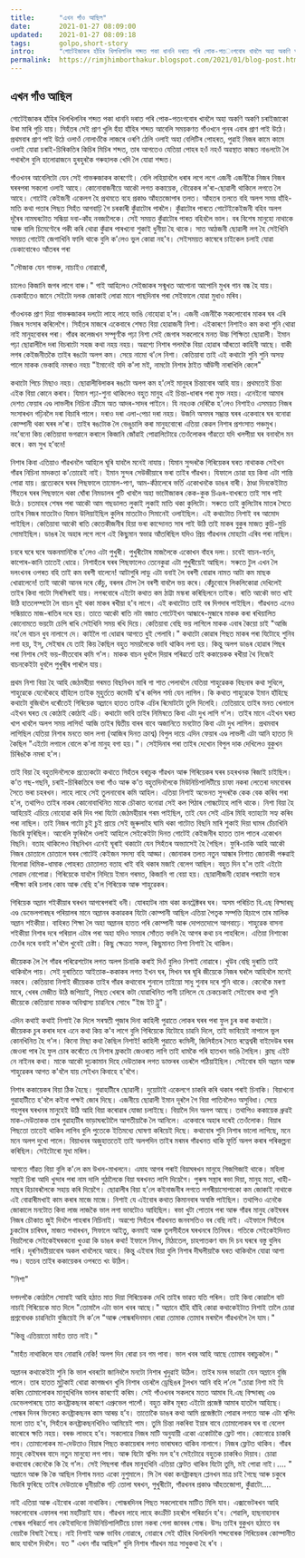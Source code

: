 ```yaml
---
title:		"এখন গাঁও আছিল"
date:		2021-01-27 08:09:00
updated:	2021-01-27 08:09:18
tags: 	    golpo,short-story
intro:      "গোটেইজাকৰ হাঁহিৰ খিলখিলনিৰ শব্দত পকা ধাননি দৰাত পৰি পোক-পত‌ংগবোৰ খাবলৈ অহা অকণি অকণি চৰাইজাকো উৰা মাৰি গুচি যায়। "
permalink:	https://rimjhimborthakur.blogspot.com/2021/01/blog-post.html
---
```


## এখন গাঁও আছিল

গোটেইজাকৰ হাঁহিৰ খিলখিলনিৰ শব্দত পকা ধাননি দৰাত পৰি পোক-পত‌ংগবোৰ খাবলৈ অহা অকণি অকণি চৰাইজাকো উৰা মাৰি গুচি যায়। সিহঁতৰ সেই প্ৰাণ খুলি হঁহা হাঁহিৰ শব্দত আবেলি সময়কণত গাঁওখনে পুনৰ এবাৰ প্ৰাণ পাই উঠে। প্ৰথমবাৰ প্ৰাণ পাই উঠে ওলাওঁ নোলাওঁকৈ লাজৰে ওৰণি ঠেলি ওলাই অহা বেলিটিৰ পোহৰত, পুৱাই নিজৰ কামে কামে ওলাই যোৱা চৰাই-চিৰিকতিৰ কিচিৰ মিচিৰ শব্দত, তাৰ আগতেও যেতিয়া পোহৰ হওঁ নহওঁ অৱস্থাত কান্ধত নাঙলটো লৈ পথাৰলৈ বুলি হালোৱাজনে হুৰহুৰকৈ গৰুহালক খেদি লৈ যোৱা শব্দত।


গাঁওখনৰ আবেলিটো যেন সেই গাভৰুজাকৰ কাৰণেই। বেলি লহিয়াবলৈ ধৰাৰ লগে লগে এজনী এজনীকৈ নিজৰ নিজৰ ঘৰৰপৰা সকলো ওলাই আহে। কোনোবাজনীয়ে আকৌ লগত ককায়েক, বৌৱেকৰ ল'ৰা-ছোৱালী থাকিলে লগতে লৈ আহে। গোটেই কেইজনী একেলগ হৈ প্ৰথমতে বহে প্ৰকাণ্ড আঁহতজোপাৰ তলত। আঁহতৰ তলতে বহি অলপ সময় হাঁহি-মাতি কথা পতাৰ পিছত সিহঁত আগবাঢ়ি গৈ চৰকাৰী কুঁৱাটোৰ পাৰলৈ। কুঁৱাটোৰ পাৰতে গোটেইকেইজনী বহিব অলপ দূৰৈৰ নামঘৰটোত সন্ধিয়া দবা-কাঁহ নবজালৈকে। সেই সময়ত কুঁৱাটোৰ পাৰত বহিবলৈ ভাল। বৰ বিশেষ মানুহো নাথাকে আৰু বালি চিমেণ্টেৰে পকী কৰি থোৱা কুঁৱাৰ পাৰখনো শুকাই ধুনীয়া হৈ থাকে। সাত আঠজনী ছোৱালী লগ হৈ সেইখিনি সময়ত গোটেই জেগাখিনি ফালি থাকে বুলি ক'লেও ভুল কোৱা নহ'ব। সেইসময়ত কাষেৰে চাইকেল চলাই যোৱা ডেকাবোৰেও আঁতৰৰ পৰা

 "সৌজাক যেন গাভৰু, নাচাইও নোৱাৰোঁ,

চালেও কিজানি জগৰ লাগে বাৰু।" গাই আহিলেও সেইজাকৰ সন্মুখত আপোনা আপোনি মুখৰ গান বন্ধ হৈ যায়। ডেকাহঁতেও জানে সেইটো দলক জোকাই লোৱা মানে পাছদিনাৰ পৰা সেইফালে যোৱা মুধাও মৰিব।

গাঁওখনক প্ৰাণ দিয়া গাভৰুজাকৰ দলটো লাহে লাহে ভাঙি নোহোৱা হ'ল। এজনী এজনীকৈ সকলোবোৰ মাকৰ ঘৰ এৰি নিজৰ সংসাৰ কৰিলেগৈ। সিহঁতৰ মাজৰে একেবাৰে শেষত বিয়া হোৱাজনী নিশা। এইকাৰণে নিশাইও কম কথা শুনি থোৱা নাই মানুহবোৰৰ পৰা। গাঁৱৰ কলেজখন সম্পূৰ্ণকৈ পঢ়া নিশা সেই জেগাৰ সকলোৰে মনত উচ্চ শিক্ষিতা ছোৱালী। ইমান পঢ়া ছোৱালীলৈ দৰা বিচৰাটো সহজ কথা নহয় নহয়। অৱশ্যে নিশাৰ পলমকৈ বিয়া হোৱাৰ আঁৰতো কাহিনী আছে। বাকী লগৰ কেইজনীতকৈ তাইৰ ৰঙটো অলপ কম। সেয়ে নামো থ'লে নিশা। কেতিয়াবা তাই এই কথাটো শুনি শুনি অসহ্য পালে মাকক ভেকাহি নমৰাও নহয় "ইমানেই যদি ক'লা মই, নামটো নিশাৰ ঠাইত আঁউসী নাৰাখিলি কেলে"

কথাটো পিচে মিছাও নহয়। ছোৱালীবিলাকৰ ৰঙটো অলপ কম হ'লেই মানুহৰ চিন্তাবোৰ আহি যায়। প্ৰথমতেই চিন্তা এইক বিয়া কোনে কৰাব। যিমান পঢ়া-শুনা থাকিলেও বহুত মানুহ এই চিন্তা-ধাৰাৰ পৰা মুক্ত নহয়। এনেইনো আমাৰ দেশত ফেয়াৰ এণ্ড লাভলীৰ নিচিনা ক্ৰীমে অত আদৰ-সাদৰ পাইনে। যি নহওক দেৰিকৈ হ'লেও নিশাইও এসময়ত নিজৰ সংসাৰখন গঢ়িবলৈ দৰা বিচাৰি পালে। দৰাও দৰা এলা-পেচা দৰা নহয়। উজনি অসমৰ সম্ভ্ৰান্ত ঘৰৰ একেবাৰে ঘৰ বনোৱা কোম্পানী থকা ঘৰৰ ল'ৰা। তাইৰ ৰঙটোক লৈ ভেঙুচালি কৰা মানুহবোৰো এতিয়া কেৱল নিশাৰ প্ৰশংসাত পঞ্চমুখ। নহ’বনো কিয় কেতিয়াবা ভগৱানে কৰালে কিজানি জোঁৱাই পোৱালিটোৱে তেওঁলোকৰ গাঁৱতো যদি খলপীয়া ঘৰ বনাবলৈ মন কৰে। কম সুখ হ’বনে!

নিশাৰ কিবা এতিয়াও গাঁৱখনলৈ আহিলে ঘূৰি যাবলৈ মনেই নাযায়। যিমান সুন্দৰকৈ গিৰিয়েকৰ ঘৰত নাথাকক সেইখন গাঁৱৰ নিচিনা মাদকতা ক'তোৱেই নাই। ইমান সুন্দৰ সেউজীয়াৰে ভৰা তাইৰ গাঁৱখন। যিফালে চোৱা হয় কিবা এটা শান্তি পোৱা যায়। প্ৰত্যেকৰে ঘৰৰ পিছফালে তামোল-পাণ, আম-কঁঠালেৰে ভৰ্তি একোখনকৈ ডাঙৰ বাৰী। ঠাণ্ডা দিনকেইটাত সিঁহতৰ ঘৰৰ পিছফালে থকা ঘোঁৰা নিমডালৰ গুটি খাবলৈ অহা ভাটৌজাকৰ কেক-কুক চিঞৰ-বাখৰতে তাই সাৰ পাই উঠে। চতমাহৰ শেষৰ পৰা আকৌ আম গছডালত লুকাই লুকাই মাতি থকা কুলিটো। সৰুতে তাই কুলিটোৰ মাতৰ সৈতে তাইৰ নিজৰ মাতটোও যিমান উলিয়াইছিল কুলিৰ মাতটোও সিমানেই ওলাইছিল। এই কথাটোত নিশাই বৰ আমোদ পাইছিল। কেতিয়াবা আকৌ ৰাতি কেতেকীজনীৰ হিয়া ভৰা কান্দোনত সাৰ পাই উঠি তাই মাকৰ বুকুৰ মাজত কুচি-মুচি সোমাইছিল। ডাঙৰ হৈ অহাৰ লগে লগে এই কিছুমান স্বভাৱ আঁতৰিছিল যদিও প্ৰিয় গাঁৱখনৰ মোহটো এৰিব পৰা নাছিল।

 

চবৰে ঘৰে ঘৰে অকনমানিকৈ হ'লেও এটা পুখুৰী। পুখুৰীটোৰ মাজলৈকে একোখন বাঁহৰ দলং। চবেই বাচন-বৰ্তন, কাপোৰ-কানি তাতেই ধোৱে। নিশাহঁতৰ ঘৰৰ পিছফালেও তেনেকুৱা এটা পুখুৰীয়েই আছিল। সৰুতে টুল এখন লৈ দলংখনৰ ওপৰত বহি তাই কম বৰশী বালেনে! আটাগুৰি লাডু এটা বনাই লৈ বৰশী বোৱাৰ নামত আটা কম মাছক খোৱালেনে! তাই আকৌ আনৰ দৰে কেঁচু, বৰলৰ টোপ লৈ বৰশী বাবলৈ ভয় কৰে। কেঁচুবোৰে লিকলিকোৱা দেখিলেই তাইৰ কিবা গাটো সিৰসিৰাই যায়। লগৰবোৰে এইটো কথাত কম ঠাট্টা মস্কৰা কৰিছিলনে তাইক। ৰাতি আকৌ ভাত খাই উঠি হাতলেম্পটো লৈ বাচন ধুই থকা মাকৰ ৰখীয়া হ'ব লাগে। এই কথাটোত তাই বৰ দিগদাৰ পাইছিল। গাঁৱখনত এনেও সন্ধিয়াতে মাজ-ৰাতিৰ দৰে হয়। তাতে আকৌ ৰাতি নটা বজাত গোটেইখন আন্ধাৰে-মুন্ধাৰে মাকক কৰা ৰখিয়ালিত কোনোমতে ভয়টো চেপি ৰাখি সেইখিনি সময় ৰখি দিয়ে। কেতিয়াবা বেছি ভয় লাগিলে মাকক এবাৰ কৈয়ো চাই "আজি নহ'লে বাচন ধুব নালাগে দে। কাইলৈ গা ধোৱাৰ আগতে ধুই পেলাবি।" কথাটো কোৱাৰ পিছত মাকৰ পৰা যিটোহে শুনিব লগা হয়, ইস্, সেইষাৰ যে তাই কিয় কৈছিল বহুত সময়লৈকে ভাবি থাকিব লগা হয়। কিন্তু অলপ ডাঙৰ হোৱাৰ পিছৰ পৰা নিশাৰ সেই ভয়-ভীতবোৰ কমি গ'ল। মাকক বাচন ধুবলৈ দিয়াৰ পৰিৱৰ্তে তাই ককায়েকক ৰখীয়া থৈ নিজেই বাচনকেইটা ধুবলৈ পুখুৰীৰ পাৰলৈ যায়।

প্ৰথম নিশা বিয়া হৈ আহি জেঠমহীয়া গৰমত বিছনিখন মাৰি গা শাত পেলাবলৈ যেতিয়া শাহুৱেকক বিছনাৰ কথা সুধিলে, শাহুৱেকে যেনেকৈহে হাঁহিলে তাইক মূহুৰ্ততে কমেডী শ্ব'ৰ কপিল শৰ্মা যেন লাগিল। কি কথাত শাহুৱেকে ইমান হাঁহিছে কথাটো বুজিবলৈ ধৰোঁতেই গিৰিয়েক অম্লানে হাতত তাইক এচিৰ ৰিমোটটো তুলি দিলেহি। তেতিয়াহে তাইৰ মনত খেলালে এইখন ঘৰত যে কোঠাই কোঠাই এচি। কথাটো ভাবি তাইৰ নিমিষতে কিবা এটা দুখ লাগি গ'ল। তাইৰ মানে এইখন ঘৰত খাপ খাবলৈ অলপ সময় লাগিব! আজি তাইৰ দ্বিতীয় বাৰৰ বাবে অজানিতে মনটোত কিবা এটা দুখ লাগিল। প্ৰথমবাৰ লাগিছিল যেতিয়া নিশাৰ মনতে ভাল লগা (আজিৰ দিনত ক্ৰাশ্ব) বিপুল দায়ে এদিন ফেয়াৰ এণ্ড লাভলী এটা আনি হাতত দি কৈছিল "এইটো লগালে বোলে ক'লা মানুহ বগা হয়।"। সেইদিনাৰ পৰা তাইৰ দেখোন বিপুল দাক দেখিলেও বুকুখন চিৰিঙকৈ নমৰা হ'ল।

তাই বিয়া হৈ বহুতদিনলৈকে প্ৰত্যেকটো কথাতে সিহঁতৰ বৰাচুক গাঁৱখন আৰু গিৰিয়েকৰ ঘৰৰ চহৰখনক ৰিজাই চাইছিল।ক’ত গছ-গছনি, চৰাই-চিৰিকতিৰে ভৰা গাঁও আৰু ক’ত বহুতদিনলৈকে মিউনিচিপালিটীয়ে চাফা নকৰা লেতেৰা দমবোৰৰ সৈতে ভৰা চহৰখন। লাহে লাহে সেই তুলনাবোৰ কমি আহিল। এতিয়া নিশাই অভেনত সুন্দৰকৈ কেক বেক কৰিব পৰা হ'ল, তথাপিও তাইৰ নাকৰ কোনোবাখিনিত মাকে চৌকাত বনোৱা সেই কল পিঠাৰ গোন্ধটোহে লাগি থাকে। নিশা বিয়া হৈ আহিয়েই এচিয়ে নোহোৱা কৰি দিব পৰা যিটো জেঠমহীয়াৰ গৰম পাইছিল, তাই যেন সেই এচিৰ মিহি বতাহটো সহ্য কৰিব পৰা নাছিল। তাই নিজৰ গাটো চুই চুই প্ৰায়ে সেই জুৰুলাহৈ ঘামি থকা গাটোত বিছনি মাৰি শুকাই দিয়া ঘামৰ চেঁচাখিনি বিচাৰি ফুৰিছিল। আবেলি ফুৰিবলৈ ওলাই আহিলে সেইকেইটা দিনত গোটেই কেইজনীৰ হাতত তাল পাতৰ একোখন বিছনি। বতাহ থাকিলেও বিছনিখন এনেই ঘূৰাই থকাটো যেন সিহঁতৰ অভ্যাসেই হৈ গৈছিল। ফুৰি-চাকি আহি আকৌ নিজৰ চোতালে চোতালে ঘৰৰ গোটেই কেইজন সদস্য বহি আড্ডা। জোনাকৰ তলত নতুন আন্ধাৰ নিশাত জোনাকী পৰুৱাই বিলোৱা ধিমিক-ধামাক পোহৰত চোতালত বতাহ খাই বহি থকাৰ মজাই বেলেগ আছিল। বহুত দিন হ'ল তাই এইটো সোৱাদ নোপোৱা। গিৰিয়েকে যাবলৈ নিদিয়ে ইমান গৰমত, কিজানি গা বেয়া হয়। ছোৱালীজনী হোৱাৰ পৰাটো বতৰ পৰীক্ষা কৰি চলাৰ কোব আৰু বেছি হ'ল গিৰিয়েক আৰু শাহুৱেকৰ।

গিৰিয়েক অম্লান শইকীয়াৰ ঘৰখন আগৰেপৰাই ধনী। যোৰহাটৰ নাম থকা কনট্ৰেক্টৰৰ ঘৰ। অসম পৰিচিত বি.এছ বিল্দাৰছ্ এণ্ড ডেভেলপাৰছৰ পৰিয়ালৰ মানে অম্লানৰ ককাৱকৰ যিটো কোম্পানী আছিল এতিয়া পৈতৃক সম্পত্তি হিচাপে তাৰ মালিক অম্লান শইকীয়া। বাহিৰত শিক্ষা লৈ অহা অম্লানৰ হাতত পৰি কোম্পানী আৰু দোপতদোপে আগবাঢ়ে। শাহুৱেক বাসনা শইকীয়া নিশাৰ দৰে পৰিয়াল এটাৰ পৰা অহা যদিও সময়ৰ সোঁতত বদলি হৈ আগৰ কথা চব পাহৰিলে। এতিয়া নিশাকো তেওঁৰ দৰে বনাই ল'বলৈ খুবেই চেষ্টা। কিছু ক্ষেত্ৰত সফল, কিছুমানত নিশা নিশাই হৈ থাকিল।

জীয়েকক লৈ গৈ গাঁৱৰ পৰিৱেশটোৰ লগত অলপ চিনাকি কৰাই দিওঁ বুলিও নিশাই নোৱাৰে। খুউব বেছি দুৰাতি তাই থাকিবলৈ পায়। সেই দুৰাতিতে আইতাক-ককাকৰ লগত ইখন ঘৰ, সিখন ঘৰ ঘূৰি জীয়েকে নিজৰ ঘৰলৈ আহিবলৈ মনেই নকৰে। কেতিয়াবা নিশাই জীয়েকক তাইৰ গাঁৱৰ কথাবোৰ শুনালে তাইয়ো সাধু শুনাৰ দৰে শুনি থাকে। কেনেকৈ মৰণা মাৰে, খেৰৰ মেজীত উঠি জপিয়াই, পিছত খেৰৰে কটা যোৱাখিনিত পানী ঢালিলে যে চেকচেকাই সেইবোৰ কথা শুনি জীয়েকে কেতিয়াবা মাকক অবিশ্বাস্য চাৱনিৰে সোধে "ইজ ইট ট্ৰু"।

এদিন কথাই কথাই নিশাই কৈ দিলে সৰস্বতী পূজাৰ দিনা কাহিলী পুৱাতে লোকৰ ঘৰৰ পৰা ফুল চুৰ কৰা কথাটো। জীয়েকক চুৰ কৰাৰ দৰে এনে কথা কিয় ক'ব লাগে বুলি গিৰিয়েকে যিটোহে চাৱনি দিলে, তাই ভাবিয়েই নাপালে ভুল কোনখিনিত হৈ গ'ল। কিনো মিছা কথা কৈছিল নিশাই! কাহিলী পুৱাতে ৰংমিলী, জিলিহঁতৰ সৈতে ৰত্নেশ্বৰী বাইদেউৰ ঘৰৰ জেওৰা পাৰ হৈ ফুল চোৰ কৰোঁতে যে নিশাৰ ফ্ৰকটো জেওৰাত লাগি তাই ধামকৈ পৰি হাতখন ভাঙি লৈছিল। ক্লাছ এইট নে নাইনৰ কথা। মাকে আকৌ দুঢকামান দিহে দেউতাকৰ লগত ডাক্তৰৰ ওচৰলৈ পঠিয়াইছিল। সেইবোৰ যদি অম্লান আৰু শাহুৱেকৰ আগত ক'বলৈ যায় সেইখন কিবাহে হ'বগৈ।

নিশাৰ ককায়েকৰ বিয়া ঠিক হৈছে। গুৱাহাটীৰে ছোৱালী। দুয়োটাই একেলগে চাকৰি কৰি থকাৰ পৰাই চিনাকি। বিয়াখনো গুৱাহাটীতে হ'বলৈ কইনা পক্ষই জোৰ দিছে। এজনীয়ে ছোৱালী ইমান দূৰলৈ গৈ বিয়া পাতিবলৈও অসুবিধা। সেয়ে গহপুৰৰ ঘৰখনৰ মানুহেই উঠি আহি বিয়া কৰোৱাৰ যোজা চলাইছে। বিয়ালৈ দিন অলপ আছে। তথাপিও ককায়েক ধ্ৰুৱই মাক-দেউতাকক তাৰ গুৱাহাটীৰ ভাড়াঘৰটোলৈ আগতীয়াকৈ লৈ আনিলে। একেবাৰে অহাৰ দৰেই তেওঁলোক। বিয়াৰ পিছতো তাতেই থাকিব লাগিব বুলি পুতেকে ইতিমধ্যে ঘোষণা কৰিয়েই দিছে। কথাবোৰ শুনি নিশাৰ ভালো লাগিছে, মনে মনে অলপ দুখো পালে। বিয়াখনৰ অজুহাততেই তাই অলপদিন তাইৰ মৰমৰ গাঁৱখনত থাকি ফূৰ্তি অলপ কৰাৰ পৰিকল্পনা কৰিছিল। সেইটোৰো মূধা মৰিল।

আগতে গাঁৱত বিয়া বুলি ক'লে কম উখল-মাখলনে। এমাহ আগৰ পৰাই বিয়াঘৰখন মানুহে গিজগিজাই থাকে। মহিলা সন্থাই চিৰা আদি খুন্দাৰ পৰা নাম দালি গুঠালৈকে বিয়া ঘৰখনত লাগি দিয়েগৈ। পুৰুষ সন্থাৰ ৰভা দিয়া, মানুহ মতা, খাহী-মাছৰ হিচাবৰলৈকে সহায় কৰি দিয়েগৈ। ছোৱালীৰ বিয়া হ'লে কইনাজনীৰ লগতে লগৰীয়াসোপাকো কম জোকাই নাথাকে এই বোৱাৰীমখাই কাম কৰাৰ মাজে মাজে। নিশাই যে এইবোৰ কথাত কিমানবাৰ অস্বস্তি পাইছিল। তথাপিও এনেকৈ জোকালে মনটোত কিবা লাজ লাজকৈ ভাল লগা ভাবটোও আহিছিল। ৰভা খুটা পোতাৰ পৰা আৰু গাঁৱৰ মানুহ কেইঘৰৰ নিজৰ চৌকাত জুই দিবলৈ পাহৰাৰ নিচিনাই। অৱশ্যে সিহঁতৰ গাঁৱখনত জনবসতিও বৰ বেছি নাই। এইফালে সিহঁতৰ চুকটোৰ চাৰিঘৰ, মাজত পথাৰখন, সিফালে আইতু, কনমাই আৰু তুলসীহঁতৰ ঘৰখনৰে তিনিঘৰ। গতিকে সেইকেইদিনত বিয়ালৈকে সেইকেইঘৰকনো খুওৱা কি ডাঙৰ কথা! ইফালে নিমখ, মিঠাতেল, চাহপাতকণ বাদ দি চব ঘৰৰে বস্তু বুলিব পাৰি। দূৰণিবতীয়াবোৰ অকল খাবলৈহে আহে। কিন্তু এইবাৰ বিয়া বুলি নিশাৰ দীঘলীয়াকৈ ঘৰত থাকিবলৈ যোৱা আশা পণ্ড। যতচব তাইৰ ককায়েকৰ ওপৰতে খং উঠিল।

"নিশা"

দপদপকৈ কোঠালৈ সোমাই আহি হঠাত মাত দিয়া গিৰিয়েকক দেখি তাইৰ ভাৱত যতি পৰিল। তাই কিবা কোৱালৈ বাট নাচাই গিৰিয়েকে মাত দিলে "তোমালৈ এটা ভাল খবৰ আছে।" অম্লানে হাঁহি হাঁহি কোৱা কথাকেইটাত নিশাই তালৈ চোৱা প্ৰশ্নবোধক চাৱনিটো বুজিয়েই সি ক’লে "আৰু পোন্ধৰদিনমান ৰোৱা তোমাক তোমাৰ মৰমলৈ গাঁৱখনলৈ লৈ যাম।"

"কিন্তু এতিয়াতো মাহঁত তাত নাই।"

"মাহঁত নাথাকিলে যাব নোৱাৰি নেকি! অলপ দিন ৰোৱা চব গম পাবা। ভাল খবৰ আহি আছে তোমাৰ বৰাচুকলৈ।"

অম্লানৰ কথাকেইটা শুনি কি ভাল খবৰটো জানিবলৈ মনটো নিশাৰ খুদুৱাই উঠিল। তাইৰ মনৰ ভাৱটো যেন অম্লানে বুজি পালে। তাৰ হাতত মুটুকাই থোৱা কাগজখন খুলি নিশাৰ ওচৰলৈ ড্ৰেছিঙৰ টুলখন আনি বহি ল’লে "চোৱা নিশা মই যি কৰিম তোমালোকৰ মানুহখিনিৰ ভালৰ কাৰণেই কৰিম। সেই গাঁওখনৰ সকলৰে মতত আমাৰ বি.এছ বিল্দাৰছ্ এণ্ড ডেভেলপাৰছে তাত কনষ্ট্ৰাকছনৰ কাৰণে এপ্ৰুভেল পালোঁ। বহুত কষ্টৰ মূৰত এইটো প্ৰজেক্ট আমাৰ হাতলৈ আহিছে। পোন্ধৰ দিনৰ ভিতৰত কনষ্ট্ৰাকছনৰ কাম আৰম্ভ হ’ব। তাতোকৈ ডাঙৰ কথা আমি প্ৰজেক্টটো পোৱাৰ লগতে আৰু এটা শ্বপিং মলো তাত হ'ব, সিহঁতৰ কনষ্ট্ৰাকছনখিনিও আমিয়েই পাম। তুমি চিন্তা নকৰিবা ইয়াৰ বাবে তোমালোকৰ ঘৰ বা বেলেগ কাৰোৰে ক্ষতি নহয়। বৰঞ্চ লাভহে হ’ব। সকলোৱে নিজৰ মাটি অনুযায়ী একো একোটাকৈ ফ্লেট পাব। কোনোৱে চাকৰি পাব। তোমালোকৰ মা-দেউতাও বিয়াৰ পিছত ককায়েৰাৰ লগত ভাৰাঘৰত থাকিব নালাগে। নিজৰ ফ্লেটত থাকিব। গাঁৱৰ মানুহ কেইঘৰৰ বাদে নতুন মানুহো লগ পাব। আৰু যিটো শ্বপিং মল হ'ব সেইটোৱে বহুতক চাকৰিও দিয়াব। চোৱা কথাবোৰ কেনেকৈ কি হৈ গ’ল। সেই পিছপৰা গাঁৱৰ মানুহখিনি এতিয়া ফ্লেটত থাকিব যিটো তুমি, মই পোৱা নাই।.... " অম্লানে আৰু কি কৈ আছিল নিশাৰ মনত একো নুশুমালে। সি লৈ থকা কনষ্ট্ৰাকছন প্লেনখন মাত্ৰ চাই গৈছে আৰু চকুৰে বিচাৰি ফুৰিছে তাইৰ দেউতাকে ধুনীয়াকৈ গঢ়ি তোলা ঘৰখন, পুখুৰীটো, গাঁৱখনৰ প্ৰকাণ্ড আঁহতজোপা, কুঁৱাটো....

নাই এতিয়া আৰু এইবোৰ একো নাথাকিব। পোন্ধৰদিনৰ পিছত সকলোবোৰ মাটিত মিলি যাব। এক্সাভেটৰখন আহি সকলোবোৰ এফালৰ পৰা মহটিয়াই যাব। গাঁৱখন লাহে লাহে কংক্ৰীট চহৰলৈ পৰিৱৰ্তন হ'ব। শেৱালি, হাছনাহানাৰ গোন্ধৰ পৰিৱৰ্তে পাব কেইবাদিনো মিউনিচিপালিটিয়ে চাফা নকৰা গেলা জাবৰৰ গোন্ধ। উসঃ তাইৰ বুকুখন হঠাতে বৰ বেয়াকৈ বিষাই গৈছে। নাই নিশাই আৰু ভাবিব নোৱাৰে, নোৱাৰে সেই হাঁহিৰ খিলখিলনি শব্দবোৰক গিৰিয়েকৰ কোম্পানীত জাহ যাবলৈ দিবলৈ। যত " এখন গাঁৱ আছিল" বুলি নিশাৰ গাঁৱখন মাত্ৰ সাধুকথা হৈ ৰ’ব । 
